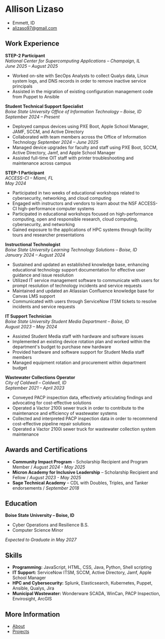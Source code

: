 <link rel="stylesheet" href="./style.css">

# Allison Lizaso

- Emmett, ID
- [alizaso97@gmail.com](mailto:alizaso97@gmail.com)

## Work Experience

**STEP-2 Participant**  
*National Center for Supercomputing Applications – Champaign, IL*  
*June 2025 – August 2025*  
- Worked on-site with SecOps Analysts to collect Qualys data, Linux system logs, and DNS records in order to remove inactive service principals 
- Assisted in the migration of existing configuration management code from Puppet to Ansible

**Student Technical Support Specialist**  
*Boise State University Office of Information Technology – Boise, ID*  
*September 2024 – Present*  
- Deployed campus devices using PXE Boot, Apple School Manager, JAMF, SCCM, and Active Directory
- Collaborated with team members across the Office of Information Technology
*September 2024 – June 2025*  
- Managed device upgrades for faculty and staff using PXE Boot, SCCM, Active Directory, Jamf, and Apple School Manager
- Assisted full-time OIT staff with printer troubleshooting and maintenance across campus

**STEP-1 Participant**  
*ACCESS-CI – Miami, FL*  
*May 2024*  
- Participated in two weeks of educational workshops related to cybersecurity, networking, and cloud computing
- Engaged with instructors and vendors to learn about the NSF ACCESS-CI high-performance computer systems
- Participated in educational workshops focused on high-performance computing, open and responsible research, cloud computing, cybersecurity, and networking
- Gained exposure to the applications of HPC systems through facility tours and researcher presentations

**Instructional Technologist**  
*Boise State University Learning Technology Solutions – Boise, ID*  
*January 2024 – August 2024*  
- Sustained and updated an established knowledge base, enhancing educational technology support documentation for effective user guidance and issue resolution
- Utilized IT service management software to communicate with users for prompt resolution of technology incidents and service requests
- Maintained and updated an Atlassian Confluence knowledge base for Canvas LMS support  
- Communicated with users through ServiceNow ITSM tickets to resolve incidents and service requests

**IT Support Technician**  
*Boise State University Student Media Department – Boise, ID*  
*August 2023 – May 2024*  
- Assisted Student Media staff with hardware and software issues
- Implemented an existing device rotation plan and worked within the department's budget to purchase new hardware
- Provided hardware and software support for Student Media staff members
- Managed equipment rotation and procurement within department budget

**Wastewater Collections Operator**  
*City of Caldwell – Caldwell, ID*  
*September 2021 – April 2023*  
- Conveyed PACP inspection data, effectively articulating findings and advocating for cost-effective solutions
- Operated a Vactor 2100i sewer truck in order to contribute to the maintenance and efficiency of wastewater systems
- Collected and interpreted PACP inspection data in order to recommend cost-effective pipeline repair solutions
- Operated a Vactor 2100i sewer truck for wastewater collection system maintenance

## Awards and Certifications

- **Community Impact Program** - Scholarship Recipient and Program Member / *August 2024 - May 2025*
- **Micron Academy for Inclusive Leadership** – Scholarship Recipient and Fellow / *August 2023 - May 2025*  
- **Sage Technical Academy** – CDL with Doubles, Triples, and Tanker endorsements / *September 2018*

## Education

**Boise State University – Boise, ID**  
- Cyber Operations and Resilience B.S. 
- Computer Science Minor

*Expected to Graduate in May 2027*

## Skills

- **Programming:** JavaScript, HTML, CSS, Java, Python, Shell scripting
- **IT Support:** ServiceNow ITSM, SCCM, Active Directory, Jamf, Apple School Manager  
- **HPC and Cybersecurity:** Splunk, Elasticsearch, Kubernetes, Puppet, Ansible, Qualys, Jira
- **Municipal Wastewater:** Wonderware SCADA, WinCan, PACP Inspection, Envirosight, ArcGIS

## More Information

- [About](./about.md)
- [Projects](./projects.md)

